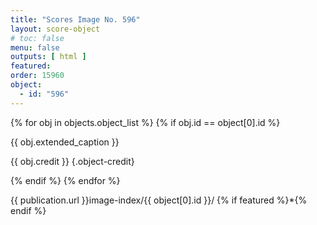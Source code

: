 ```yaml
---
title: "Scores Image No. 596"
layout: score-object
# toc: false
menu: false
outputs: [ html ]
featured: 
order: 15960
object:
  - id: "596"
---
```


{% for obj in objects.object_list %}
{% if obj.id == object[0].id %}

{{ obj.extended_caption }}

{{ obj.credit }} {.object-credit}

{% endif %}
{% endfor %}

<div class="object-credit object-url is-print-only">

{{ publication.url }}image-index/{{ object[0].id }}/ {% if featured %}*{% endif %}

</div>
